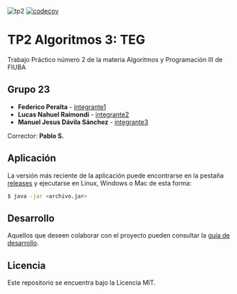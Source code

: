 ![tp2](https://github.com/Manu-jesus/Algo3_Tp2_TEG/actions/workflows/build.yml/badge.svg) [![codecov](https://codecov.io/gh/Manu-jesus/Algo3_Tp2_TEG/branch/master/graph/badge.svg)](https://codecov.io/gh/Manu-jesus/Algo3_Tp2_TEG)

# TP2 Algoritmos 3: TEG 

Trabajo Práctico número 2 de la materia Algoritmos y Programación III de FIUBA

## Grupo 23

* **Federico Peralta** - [integrante1](https://github.com/Gleichschritt)
* **Lucas Nahuel Raimondi** - [integrante2](https://github.com/RZ-LU)
* **Manuel Jesus Dávila Sánchez** - [integrante3](https://github.com/Manu-jesus)

Corrector: **Pablo S.**

## Aplicación

La versión más reciente de la aplicación puede encontrarse en la pestaña [releases](https://github.com/Manu-jesus/Algo3_Tp2_TEG/releases/latest) y ejecutarse en Linux, Windows o Mac de esta forma:

```bash
$ java -jar <archivo.jar>
```

## Desarrollo

Aquellos que deseen colaborar con el proyecto pueden consultar la [guía de desarrollo](./docs/Desarrollo.md).

## Licencia

Este repositorio se encuentra bajo la Licencia MIT.


